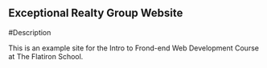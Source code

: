 Exceptional Realty Group Website
---

#Description

This is an example site for the Intro to Frond-end Web Development Course at The Flatiron School.

